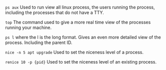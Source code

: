 `ps aux`
Used to run view all linux process, the users running the process, including the processes that do not have a TTY.

`top`
The command used to give a more real time view of the processes running your machine.

`ps l`
where the l is the long format. Gives an even more detailed view of the process. Including the parent ID.

`nice -n 5 apt upgrade`
Used to set the niceness level of a process.

`renice 10 -p {pid}`
Used to set the niceness level of an existing process.